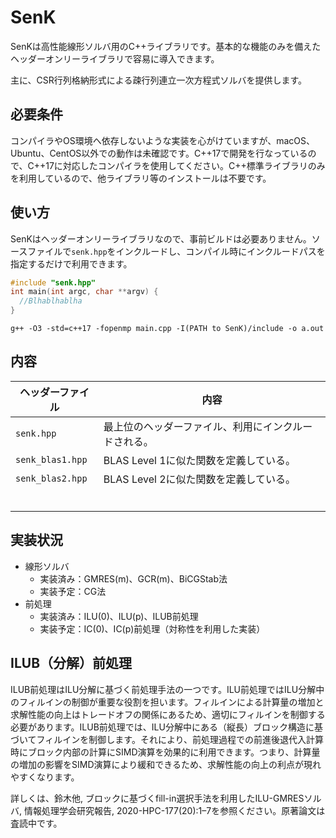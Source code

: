 # SenK

SenKは高性能線形ソルバ用のC++ライブラリです。基本的な機能のみを備えたヘッダーオンリーライブラリで容易に導入できます。

主に、CSR行列格納形式による疎行列連立一次方程式ソルバを提供します。

## 必要条件

コンパイラやOS環境へ依存しないような実装を心がけていますが、macOS、Ubuntu、CentOS以外での動作は未確認です。C++17で開発を行なっているので、C++17に対応したコンパイラを使用してください。C++標準ライブラリのみを利用しているので、他ライブラリ等のインストールは不要です。

## 使い方

SenKはヘッダーオンリーライブラリなので、事前ビルドは必要ありません。ソースファイルで`senk.hpp`をインクルードし、コンパイル時にインクルードパスを指定するだけで利用できます。

```c++
#include "senk.hpp"
int main(int argc, char **argv) {
  //Blhablhablha
}
```

```she
g++ -O3 -std=c++17 -fopenmp main.cpp -I(PATH to SenK)/include -o a.out
```

## 内容

| ヘッダーファイル | 内容                                                 |
| ---------------- | ---------------------------------------------------- |
| `senk.hpp`       | 最上位のヘッダーファイル、利用にインクルードされる。 |
| `senk_blas1.hpp` | BLAS Level 1に似た関数を定義している。               |
| `senk_blas2.hpp` | BLAS Level 2に似た関数を定義している。               |
|                  |                                                      |
|                  |                                                      |
|                  |                                                      |
|                  |                                                      |
|                  |                                                      |
|                  |                                                      |

## 実装状況

- 線形ソルバ
  - 実装済み：GMRES(m)、GCR(m)、BiCGStab法
  - 実装予定：CG法
- 前処理
  - 実装済み：ILU(0)、ILU(p)、ILUB前処理
  - 実装予定：IC(0)、IC(p)前処理（対称性を利用した実装）

## ILUB（分解）前処理

ILUB前処理はILU分解に基づく前処理手法の一つです。ILU前処理ではILU分解中のフィルインの制御が重要な役割を担います。フィルインによる計算量の増加と求解性能の向上はトレードオフの関係にあるため、適切にフィルインを制御する必要があります。ILUB前処理では、ILU分解中にある（縦長）ブロック構造に基づいてフィルインを制御します。それにより、前処理過程での前進後退代入計算時にブロック内部の計算にSIMD演算を効果的に利用できます。つまり、計算量の増加の影響をSIMD演算により緩和できるため、求解性能の向上の利点が現れやすくなります。

詳しくは、鈴木他, ブロックに基づくfill-in選択手法を利用したILU-GMRESソルバ, 情報処理学会研究報告, 2020-HPC-177(20):1–7を参照ください。原著論文は査読中です。
